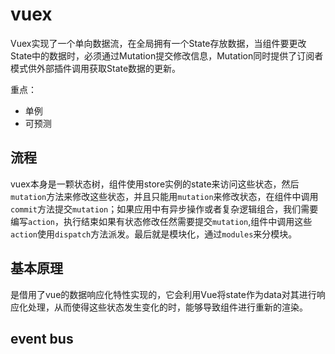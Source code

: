 # vuex

Vuex实现了一个单向数据流，在全局拥有一个State存放数据，当组件要更改State中的数据时，必须通过Mutation提交修改信息，Mutation同时提供了订阅者模式供外部插件调用获取State数据的更新。

重点：

- 单例
- 可预测

## 流程

vuex本身是一颗状态树，组件使用store实例的state来访问这些状态，然后`mutation`方法来修改这些状态，并且只能用`mutation`来修改状态，在组件中调用`commit`方法提交`mutation`；如果应用中有异步操作或者复杂逻辑组合，我们需要编写`action`，执行结束如果有状态修改任然需要提交`mutation`,组件中调用这些`action`使用`dispatch`方法派发。最后就是模块化，通过`modules`来分模块。

## 基本原理

是借用了vue的数据响应化特性实现的，它会利用Vue将state作为data对其进行响应化处理，从而使得这些状态发生变化的时，能够导致组件进行重新的渲染。

## event bus

